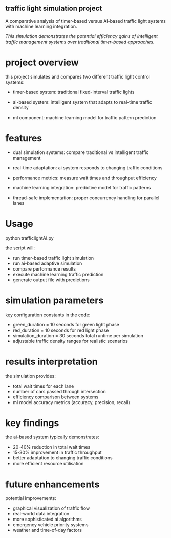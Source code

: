 ## traffic light simulation project
A comparative analysis of timer-based versus AI-based traffic light systems with machine learning integration.

*This simulation demonstrates the potential efficiency gains of intelligent traffic management systems over traditional timer-based approaches.*

# project overview
this project simulates and compares two different traffic light control systems:

- timer-based system: traditional fixed-interval traffic lights

- ai-based system: intelligent system that adapts to real-time traffic density

- ml component: machine learning model for traffic pattern prediction

# features

- dual simulation systems: compare traditional vs intelligent traffic management

- real-time adaptation: ai system responds to changing traffic conditions

- performance metrics: measure wait times and throughput efficiency

- machine learning integration: predictive model for traffic patterns

- thread-safe implementation: proper concurrency handling for parallel lanes

 # Usage
python trafficlightAI.py

the script will:
- run timer-based traffic light simulation
- run ai-based adaptive simulation
- compare performance results
- execute machine learning traffic prediction
- generate output file with predictions

# simulation parameters
key configuration constants in the code:

- green_duration = 10 seconds for green light phase
- red_duration = 10 seconds for red light phase
- simulation_duration = 30 seconds total runtime per simulation
- adjustable traffic density ranges for realistic scenarios

# results interpretation
the simulation provides:
- total wait times for each lane
- number of cars passed through intersection
- efficiency comparison between systems
- ml model accuracy metrics (accuracy, precision, recall)

# key findings
the ai-based system typically demonstrates:

- 20-40% reduction in total wait times
- 15-30% improvement in traffic throughput
- better adaptation to changing traffic conditions
- more efficient resource utilisation

# future enhancements
potential improvements:
- graphical visualization of traffic flow
- real-world data integration
- more sophisticated ai algorithms
- emergency vehicle priority systems
- weather and time-of-day factors
